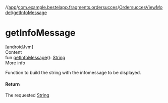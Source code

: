 //[app](../../index.md)/[com.example.bestelapp.fragments.ordersucces](../index.md)/[OrdersuccesViewModel](index.md)/[getInfoMessage](get-info-message.md)



# getInfoMessage  
[androidJvm]  
Content  
fun [getInfoMessage](get-info-message.md)(): [String](https://kotlinlang.org/api/latest/jvm/stdlib/kotlin/-string/index.html)  
More info  


Function to build the string with the infomessage to be displayed.



#### Return  


The requested [String](https://kotlinlang.org/api/latest/jvm/stdlib/kotlin/-string/index.html)

  



